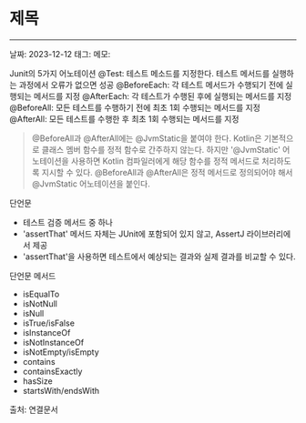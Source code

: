 # 제목
---

날짜: 2023-12-12
태그:
메모:

Junit의 5가지 어노테이션
@Test: 테스트 메소드를 지정한다. 테스트 메서드를 실행하는 과정에서 오류가 없으면 성공
@BeforeEach: 각 테스트 메서드가 수행되기 전에 실행되는 메서드를 지정
@AfterEach: 각 테스트가 수행된 후에 실행되는 메서드를 지정
@BeforeAll: 모든 테스트를 수행하기 전에 최초 1회 수행되는 메서드를 지정
@AfterAll: 모든 테스트를 수행한 후 최초 1회 수행되는 메서드를 지정

> @BeforeAll과 @AfterAll에는 @JvmStatic을 붙여야 한다.
> Kotlin은 기본적으로 클래스 멤버 함수를 정적 함수로 간주하지 않는다. 하지만 '@JvmStatic' 어노테이션을 사용하면 Kotlin 컴파일러에게 해당 함수를 정적 메서드로 처리하도록 지시할 수 있다. @BeforeAll과 @AfterAll은 정적 메서드로 정의되어야 해서 @JvmStatic 어노테이션을 붙인다.


단언문
- 테스트 검증 메서드 중 하나
- 'assertThat' 메서드 자체는 JUnit에 포함되어 있지 않고, AssertJ 라이브러리에서 제공
- 'assertThat'을 사용하면 테스트에서 예상되는 결과와 실제 결과를 비교할 수 있다.

단언문 메서드
- isEqualTo
- isNotNull
- isNull
- isTrue/isFalse
- isInstanceOf
- isNotInstanceOf
- isNotEmpty/isEmpty
- contains
- containsExactly
- hasSize
- startsWith/endsWith

출처:
연결문서
